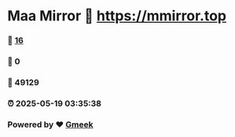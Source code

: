 # Maa Mirror :link: https://mmirror.top 
### :page_facing_up: [16](https://mmirror.top/tag.html) 
### :speech_balloon: 0 
### :hibiscus: 49129 
### :alarm_clock: 2025-05-19 03:35:38 
### Powered by :heart: [Gmeek](https://github.com/Meekdai/Gmeek)
